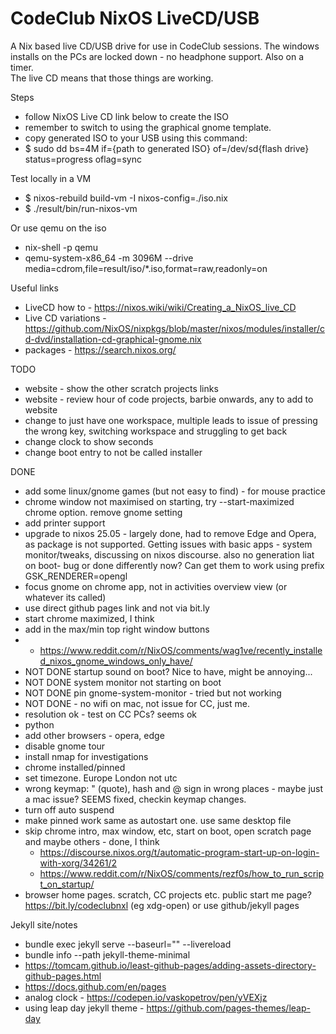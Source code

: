 # CodeClub NixOS LiveCD/USB

A Nix based live CD/USB drive for use in CodeClub sessions.
The windows installs on the PCs are locked down - no headphone support. Also on a timer.  
The live CD means that those things are working.

Steps
* follow NixOS Live CD link below to create the ISO
* remember to switch to using the graphical gnome template.
* copy generated ISO to your USB using this command:
* $ sudo dd bs=4M if={path to generated ISO} of=/dev/sd{flash drive} status=progress oflag=sync

Test locally in a VM
* $ nixos-rebuild build-vm -I nixos-config=./iso.nix
* $ ./result/bin/run-nixos-vm

Or use qemu on the iso
* nix-shell -p qemu
* qemu-system-x86_64 -m 3096M --drive media=cdrom,file=result/iso/*.iso,format=raw,readonly=on

Useful links
* LiveCD how to - https://nixos.wiki/wiki/Creating_a_NixOS_live_CD
* Live CD variations - https://github.com/NixOS/nixpkgs/blob/master/nixos/modules/installer/cd-dvd/installation-cd-graphical-gnome.nix
* packages - https://search.nixos.org/

TODO
- website - show the other scratch projects links
- website - review hour of code projects, barbie onwards, any to add to website
- change to just have one workspace, multiple leads to issue of pressing the wrong key, switching workspace and struggling to get back
- change clock to show seconds
- change boot entry to not be called installer

DONE
* add some linux/gnome games (but not easy to find) - for mouse practice
* chrome window not maximised on starting, try --start-maximized chrome option. remove gnome setting
* add printer support
* upgrade to nixos 25.05 - largely done, had to remove Edge and Opera, as package is not supported.  Getting issues with basic apps - system monitor/tweaks, discussing on nixos discourse. also no generation liat on boot- bug or done differently now? Can get them to work using prefix GSK_RENDERER=opengl
* focus gnome on chrome app, not in activities overview view (or whatever its called)
* use direct github pages link and not via bit.ly
* start chrome maximized, I think
* add in the max/min top right window buttons
* * https://www.reddit.com/r/NixOS/comments/wag1ve/recently_installed_nixos_gnome_windows_only_have/
* NOT DONE startup sound on boot? Nice to have, might be annoying...
* NOT DONE system monitor not starting on boot
* NOT DONE pin gnome-system-monitor - tried but not working
* NOT DONE - no wifi on mac, not issue for CC, just me.
* resolution ok - test on CC PCs?  seems ok
* python
* add other browsers - opera, edge
* disable gnome tour
* install nmap for investigations
* chrome installed/pinned
* set timezone. Europe London not utc
* wrong keymap: " (quote), hash and @ sign in wrong places - maybe just a mac issue? SEEMS fixed, checkin keymap changes.
* turn off auto suspend
* make pinned work same as autostart one. use same desktop file
* skip chrome intro, max window, etc, start on boot, open scratch page and maybe others - done, I think
  * https://discourse.nixos.org/t/automatic-program-start-up-on-login-with-xorg/34261/2
  * https://www.reddit.com/r/NixOS/comments/rezf0s/how_to_run_script_on_startup/
* browser home pages. scratch, CC projects etc. public start me page? https://bit.ly/codeclubnxl  (eg xdg-open)  or use github/jekyll pages 




Jekyll site/notes
* bundle exec jekyll serve --baseurl="" --livereload 
* bundle info --path jekyll-theme-minimal
* https://tomcam.github.io/least-github-pages/adding-assets-directory-github-pages.html
* https://docs.github.com/en/pages
* analog clock - https://codepen.io/vaskopetrov/pen/yVEXjz
* using leap day jekyll theme - https://github.com/pages-themes/leap-day 
